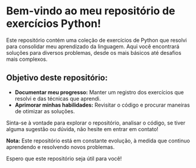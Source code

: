 # Bem-vindo ao meu repositório de exercícios Python!

Este repositório contém uma coleção de exercícios de Python que resolvi para consolidar meu aprendizado da linguagem. Aqui você encontrará soluções para diversos problemas, desde os mais básicos até desafios mais complexos.

## Objetivo deste repositório:

- **Documentar meu progresso:** Manter um registro dos exercícios que resolvi e das técnicas que aprendi.
- **Aprimorar minhas habilidades:** Revisitar o código e procurar maneiras de otimizar as soluções.

Sinta-se à vontade para explorar o repositório, analisar o código, se tiver alguma sugestão ou dúvida, não hesite em entrar em contato!

**Nota:** Este repositório está em constante evolução, à medida que continuo aprendendo e resolvendo novos problemas.

Espero que este repositório seja útil para você!
